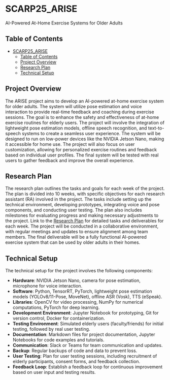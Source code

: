 # SCARP25_ARISE
AI-Powered At-Home Exercise Systems for Older Adults

## Table of Contents
- [SCARP25\_ARISE](#scarp25_arise)
  - [Table of Contents](#table-of-contents)
  - [Project Overview](#project-overview)
  - [Research Plan](#research-plan)
  - [Technical Setup](#technical-setup)

## Project Overview
The ARISE project aims to develop an AI-powered at-home exercise system for older adults. The system will utilize pose estimation and voice interaction to provide real-time feedback and coaching during exercise sessions. The goal is to enhance the safety and effectiveness of at-home exercise routines for elderly users.
The project will involve the integration of lightweight pose estimation models, offline speech recognition, and text-to-speech systems to create a seamless user experience. The system will be designed to run on low-power devices like the NVIDIA Jetson Nano, making it accessible for home use.
The project will also focus on user customization, allowing for personalized exercise routines and feedback based on individual user profiles. The final system will be tested with real users to gather feedback and improve the overall experience.
## Research Plan
The research plan outlines the tasks and goals for each week of the project. The plan is divided into 10 weeks, with specific objectives for each research assistant (RA) involved in the project. The tasks include setting up the technical environment, developing prototypes, integrating voice and pose components, and conducting user testing.
The plan also includes milestones for evaluating progress and making necessary adjustments to the project. Link to the [Research Plan](Resarch_Plan.md) for detailed tasks and deliverables for each week.
The project will be conducted in a collaborative environment, with regular meetings and updates to ensure alignment among team members. The final deliverable will be a fully functional AI-powered exercise system that can be used by older adults in their homes.

## Technical Setup
The technical setup for the project involves the following components:
- **Hardware**: NVIDIA Jetson Nano, camera for pose estimation, microphone for voice interaction.
- **Software**: Python, TensorRT, PyTorch, lightweight pose estimation models (YOLOv8/11-Pose, MoveNet), offline ASR (Vosk), TTS (eSpeak).
- **Libraries**: OpenCV for video processing, NumPy for numerical computations, PyTorch for deep learning.
- **Development Environment**: Jupyter Notebook for prototyping, Git for version control, Docker for containerization.
- **Testing Environment**: Simulated elderly users (faculty/friends) for initial testing, followed by real user testing.
- **Documentation**: Markdown files for project documentation, Jupyter Notebooks for code examples and tutorials.
- **Communication**: Slack or Teams for team communication and updates.
- **Backup**: Regular backups of code and data to prevent loss.
- **User Testing**: Plan for user testing sessions, including recruitment of elderly participants, consent forms, and feedback collection.
- **Feedback Loop**: Establish a feedback loop for continuous improvement based on user input and testing results.
